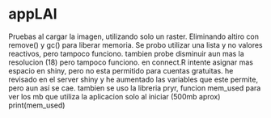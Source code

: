 # appLAI
Pruebas al cargar la imagen, utilizando solo un raster.
Eliminando altiro con remove() y gc() para liberar memoria.
Se probo utilizar una lista y no valores reactivos, pero tampoco funciono.
tambien probe disminuir aun mas la resolucion (18) pero tampoco funciono.
en connect.R intente asignar mas espacio en shiny, pero no esta permitido para cuentas gratuitas.
he revisado en el server shiny y he aumentado las variables que este permite, pero aun así se cae.
tambien se uso la libreria pryr, funcion mem_used para ver los mb que utiliza la aplicacion solo al iniciar (500mb aprox) print(mem_used)
